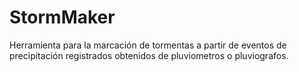 # StormMaker
Herramienta para la marcación de tormentas a partir de eventos de precipitación registrados obtenidos de pluviometros o pluviografos.
